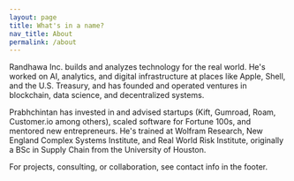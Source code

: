 ```yaml
---
layout: page
title: What's in a name?
nav_title: About
permalink: /about
---
```


Randhawa Inc. builds and analyzes technology for the real world. He's worked on AI, analytics, and digital infrastructure at places like Apple, Shell, and the U.S. Treasury, and has founded and operated ventures in blockchain, data science, and decentralized systems.

Prabhchintan has invested in and advised startups (Kift, Gumroad, Roam, Customer.io among others), scaled software for Fortune 100s, and mentored new entrepreneurs. He's trained at Wolfram Research, New England Complex Systems Institute, and Real World Risk Institute, originally a BSc in Supply Chain from the University of Houston.

For projects, consulting, or collaboration, see contact info in the footer.